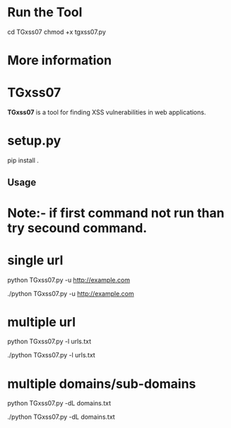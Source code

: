 
# Run the Tool

cd TGxss07
chmod +x tgxss07.py

# More information 

# TGxss07

**TGxss07** is a tool for finding XSS vulnerabilities in web applications.

# setup.py

pip install .

## Usage

# Note:- if first command not run than try secound command.

# single url

python TGxss07.py -u http://example.com

./python TGxss07.py -u http://example.com

# multiple url

python TGxss07.py -l urls.txt

./python TGxss07.py -l urls.txt

# multiple domains/sub-domains

python TGxss07.py -dL domains.txt

./python TGxss07.py -dL domains.txt


